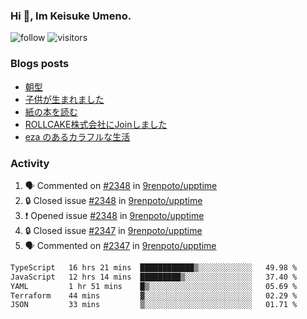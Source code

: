 ### Hi 👋, Im Keisuke Umeno.

<!--
**9renpoto/9renpoto** is a ✨ _special_ ✨ repository because its `README.md` (this file) appears on your GitHub profile.

Here are some ideas to get you started:

- 🔭 I’m currently working on ...
- 🌱 I’m currently learning ...
- 👯 I’m looking to collaborate on ...
- 🤔 I’m looking for help with ...
- 💬 Ask me about ...
- 📫 How to reach me: ...
- 😄 Pronouns: ...
- ⚡ Fun fact: ...
-->

![follow](https://img.shields.io/github/followers/9renpoto?label=Follow&style=social)
![visitors](https://komarev.com/ghpvc/?username=9renpoto&label=Profile%20views&color=0e75b6&style=flat)

### Blogs posts

<!-- BLOG-POST-LIST:START -->
- [朝型](https://9renpoto.win/entry/2024/05/29/im-an-early)
- [子供が生まれました](https://9renpoto.win/entry/2024/04/18/hello-world)
- [紙の本を読む](https://9renpoto.win/entry/2024/02/25/reading-papar-book)
- [ROLLCAKE株式会社にJoinしました](https://9renpoto.win/entry/2024/02/11/join)
- [eza のあるカラフルな生活](https://9renpoto.win/entry/2024/02/01/eza)
<!-- BLOG-POST-LIST:END -->

### Activity

<!--START_SECTION:activity-->
1. 🗣 Commented on [#2348](https://github.com/9renpoto/upptime/issues/2348#issuecomment-2155982533) in [9renpoto/upptime](https://github.com/9renpoto/upptime)
2. 🔒 Closed issue [#2348](https://github.com/9renpoto/upptime/issues/2348) in [9renpoto/upptime](https://github.com/9renpoto/upptime)
3. ❗ Opened issue [#2348](https://github.com/9renpoto/upptime/issues/2348) in [9renpoto/upptime](https://github.com/9renpoto/upptime)
4. 🔒 Closed issue [#2347](https://github.com/9renpoto/upptime/issues/2347) in [9renpoto/upptime](https://github.com/9renpoto/upptime)
5. 🗣 Commented on [#2347](https://github.com/9renpoto/upptime/issues/2347#issuecomment-2148303684) in [9renpoto/upptime](https://github.com/9renpoto/upptime)
<!--END_SECTION:activity-->

<!--START_SECTION:waka-->

```txt
TypeScript   16 hrs 21 mins  ████████████▒░░░░░░░░░░░░   49.98 %
JavaScript   12 hrs 14 mins  █████████▒░░░░░░░░░░░░░░░   37.40 %
YAML         1 hr 51 mins    █▒░░░░░░░░░░░░░░░░░░░░░░░   05.69 %
Terraform    44 mins         ▓░░░░░░░░░░░░░░░░░░░░░░░░   02.29 %
JSON         33 mins         ▒░░░░░░░░░░░░░░░░░░░░░░░░   01.71 %
```

<!--END_SECTION:waka-->
